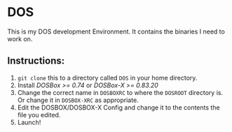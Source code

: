 # DOS

This is my DOS development Environment. It contains
the binaries I need to work on.

## Instructions:

1. `git clone` this to a directory called `DOS` in your home
directory. 
2. Install *DOSBox >= 0.74* or *DOSBox-X >= 0.83.20*
3. Change the correct name in `DOSBOXRC` to where the `DOSROOT`
   directory is. Or change it in `DOSBOX-XRC` as appropriate.
4. Edit the DOSBOX/DOSBOX-X Config and change it to the contents the file you edited.
5. Launch!
